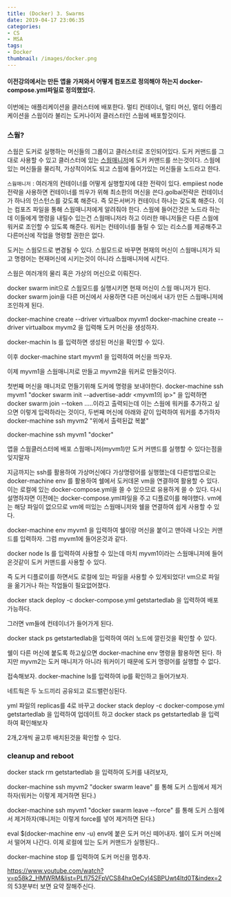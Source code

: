 ```yaml
---
title: (Docker) 3. Swarms
date: 2019-04-17 23:06:35
categories:
- CS
- MSA
tags:
- Docker
thumbnail: /images/docker.png
---
```



#### 이전강의에서는 만든 앱을 가져와서 어떻게 컴포즈로 정의해야 하는지 docker-compose.yml파일로 정의했었다.

이번에는 애플리케이션을 클러스터에 배포한다. 멀티 컨테이너, 멀티 머신, 멀티 어플리케이션을 스웜이라 불리는 도커나이저 클러스터인 스웜에 배포할것이다.

### 스웜?
스웜은 도커로 실행하는 머신들의 그룹이고 클러스터로 조인되어있다. 도커 커맨드를 그대로 사용할 수 있고 클러스터에 있는 <u>스웜매니저</u>에 도커 커맨드를 쓰는것이다. 스웜에 있는 머신들을 물리적, 가상적이어도 되고 스웜에 들어가있는 머신들을 노드라고 한다.

`스웜매니저` : 여러개의 컨테이너를 어떻게 실행할지에 대한 전략이 있다. empiiest node 전략을 사용하면 컨테이너를 띄우가 위해 최소한의 머신을 쓴다.golbal전략은 컨테이너가 하나의 인스턴스를 갖도록 해준다. 즉 모든서버가 컨테이너 하나는 갖도록 해준다. 이는 컴포즈 파일을 통해 스웜매니저에게 알려줘야 한다.
스웜에 들어간것은 노드라 하는데 이들에게 명령을 내릴수 있는건 스웜매니저라 하고 이러한 매니저들은 다른 스웜에 워커로 조인할 수 있도록 해준다. 워커는 컨테이너를 돌릴 수 있는 리소스를 제공해주고 다른머신에 작업을 명령할 권한은 없다.

도커는 스웜모드로 변경될 수 있다. 스웜모드로 바꾸면 현재의 머신이 스웜매니저가 되고 명령어는 현재머신에 시키는것이 아니라 스웜매니저에 시킨다.

스웜은 여러개의 물리 혹은 가상의 머신으로 이뤄진다.

docker swarm init으로 스웜모드를 실행시키면 현재 머신이 스웜 매니저가 된다.
docker swarm join을 다른 머신에서 사용하면 다른 머신에서 내가 만든 스웜매니저에 조인하게 된다.

docker-machine create --driver virtualbox myvm1
docker-machine create --driver virtualbox myvm2
을 입력해 도커 머신을 생성하자.

docker-machin ls 를 입력하면 생성된 머신을 확인할 수 있다.

이후
docker-machine start myvm1 을 입력하여 머신을 띄우자.

이제 myvm1을 스웜매니저로 만들고 myvm2을 워커로 만들것이다.


첫번째 머신을 매니저로 먼들기위해 도커에 명령을 보내야한다.
docker-machine ssh myvm1 "docker swarm init --advertise-addr <myvm1의 ip>"
을 입력하면 docker swarm join --token .....이라고 출력되는데 이는 스웜에 워커를 추가하고 싶으면 이렇게 입력하라는 것이다,
두번째 머신에 아래와 같이 입력하여 워커를 추가하자
docker-machine ssh myvm2 "위에서 출력된값 복붙"


docker-machine ssh myvm1 "docker"

앱을 스웜클러스터에 배포
스웜매니저(myvm1)만 도커 커맨드를 실행할 수 있다는점을 잊지말자

지금까지는 ssh를 활용하여 가상머신에다 가상명령어를 실행했는데 다른방법으로는 docker-machine env <machine> 를 활용하여 쉘에서 도커데몬 vm을 연결하여 활용할 수 있다.
이는 로컬에 있는 docker-compose.yml을 쓸 수 있으므로 유용하게 쓸 수 있다.
다시설명하자면 이전에는 docker-compose.yml파일을 주고 디플로이를 해야했다. vm에는 해당 파일이 없으므로 vm에 떠있는 스웜매니저와 쉘을 연결하여 쉽게 사용할 수 있다.

docker-machine env myvm1
을 입력하여 쉘이랑 머신을 붙이고 맨아래 나오는 커맨드를 입력하자.
그럼 myvm1에 들어온것과 같다.

docker node ls
를 입력하여 사용할 수 있는데 마치 myvm1이라는 스웜매니저에 들어온것같이 도커 커맨드를 사용할 수 있다.

즉 도커 디플로이를 하면서도 로컬에 있는 파일을 사용할 수 있게되었다! vm으로 파일을 옮기거나 하는 작업들이 필요없어졌다.

docker stack deploy -c docker-compose.yml getstartedlab
을 입력하여 배포 가능하다.

그러면 vm들에 컨테이너가 들어가게 된다.

docker stack ps getstartedlab을 입력하여 여러 노드에 깔린것을 확인할 수 있다.

쉘이 다른 머신에 붙도록 하고싶으면 docker-machine env 명령을 활용하면 된다. 하지만 myvm2는 도커 매니저가 아니라 워커이기 때문에 도커 명령어를 실행할 수 없다.

접속해보자. docker-machine ls를 입력하여 ip를 확인하고 들어가보자.

네트웍은 두 노드끼리 공유되고 로드밸런싱된다.



yml 파일의 replicas를 4로 바꾸고
docker stack deploy -c docker-compose.yml getstartedlab
을 입력하여 업데이트 하고
docker stack ps getstartedlab
을 입력하여 확인해보자

2개,2개씩 골고루 배치된것을 확인할 수 있다.

### cleanup and reboot
docker stack rm getstartedlab
을 입력하여 도커를 내려보자,

docker-machine ssh myvm2 "docker swarm leave"
를 통해 도커 스웜에서 제거하자(워커는 이렇게 제거하면 된다.)

docker-machine ssh myvm1 "docker swarm leave --force"
를 통해 도커 스웜에서 제거하자(매니저는 이렇게 force를 넣어 제거하면 된다.)


eval $(docker-machine env -u)
env에 붙은 도커 머신 떼어내자.
쉘이 도커 머신에서 떨어져 나간다.
이제 로컬에 있는 도커 커맨드가 실행된다..

docker-machine stop
를 입력하여 도커 머신을 멈추자.



https://www.youtube.com/watch?v=p58k2_HMWRM&list=PLfI752FpVCS84hxOeCyI4SBPUwt4Itd0T&index=2
의 53분부터 보면 요약 잘해주신다.

